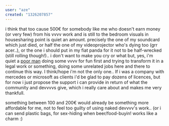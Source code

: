 ```yaml
---
user: "aze"
created: "1326207857"
---
```


i think that too cause 500€ for somebody like me who doesn't earn money (or very few) from his vvvv work and is still to the bedroom visuals in housesharing point is quiet an amount. precisely the one of my soundcard which just died, or half the one of my videoprojector who's dying too (grr acer..), or the one i should put in my fiat panda for it not to be half-wrecked (still rolling though!)..
i don't want to make you cry or what but, yes, i'm quiet a [poor man](http://www.youtube.com/watch?v=XOWO9GwgjQ4) doing some vvvv for fun first and trying to transform it in a legal work or something, doing some unrelated jobs here and there to continue this way. I think/hope i'm not the only one.. If i was a company with mercedes or microsoft as clients i'd be glad to pay dozens of licences, but for now i just propose the support i can provide in return of what the community and devvvvs give, which i really care about and makes me very thankfull.

something between 100 and 200€ would already be something more affordable for me, not to feel too guilty of using naked devvvv's work.. (or i can send plastic bags, for sex-hiding when beer/food-buyin! works like a charm :)

